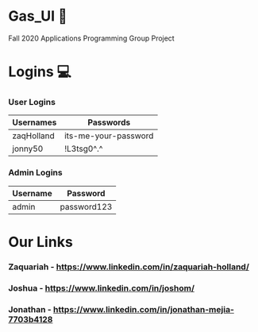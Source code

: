# Gas_UI :high_brightness:
Fall 2020 Applications Programming Group Project

# Logins :computer:

### User Logins
Usernames | Passwords
----------|-----------
zaqHolland | its-me-your-password
jonny50 | !L3tsg0^.^

### Admin Logins
Username | Password
---------|---------
admin | password123


# Our Links

### Zaquariah - https://www.linkedin.com/in/zaquariah-holland/

### Joshua - https://www.linkedin.com/in/joshom/

### Jonathan - https://www.linkedin.com/in/jonathan-mejia-7703b4128
